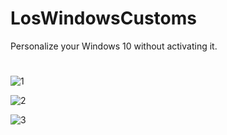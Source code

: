 # LosWindowsCustoms
Personalize your Windows 10 without activating it.
#
![1](https://user-images.githubusercontent.com/103745143/163814267-38a4a260-934b-4d39-95d4-ba546eee62a5.png)

![2](https://user-images.githubusercontent.com/103745143/163814276-b6cc12bc-fc70-437f-842c-8943e63157c7.png)

![3](https://user-images.githubusercontent.com/103745143/163814285-17159d5c-6310-44db-b523-ed53d7ab5ff3.png)
